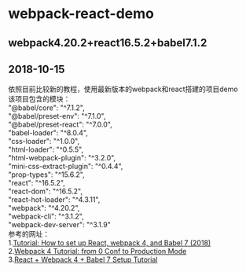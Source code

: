 # webpack-react-demo
## webpack4.20.2+react16.5.2+babel7.1.2
## 2018-10-15
依照目前比较新的教程，使用最新版本的webpack和react搭建的项目demo  
该项目包含的模块：  
    "@babel/core": "^7.1.2",  
    "@babel/preset-env": "^7.1.0",  
    "@babel/preset-react": "^7.0.0",  
    "babel-loader": "^8.0.4",  
    "css-loader": "^1.0.0",  
    "html-loader": "^0.5.5",  
    "html-webpack-plugin": "^3.2.0",  
    "mini-css-extract-plugin": "^0.4.4",  
    "prop-types": "^15.6.2",  
    "react": "^16.5.2",  
    "react-dom": "^16.5.2",  
    "react-hot-loader": "^4.3.11",  
    "webpack": "^4.20.2",  
    "webpack-cli": "^3.1.2",  
    "webpack-dev-server": "^3.1.9"  
参考的网址：  
1.[Tutorial: How to set up React, webpack 4, and Babel 7 (2018)](https://www.valentinog.com/blog/react-webpack-babel/)  
2.[Webpack 4 Tutorial: from 0 Conf to Production Mode](https://www.valentinog.com/blog/webpack-tutorial/)  
3.[React + Webpack 4 + Babel 7 Setup Tutorial](https://www.robinwieruch.de/minimal-react-webpack-babel-setup/)  
